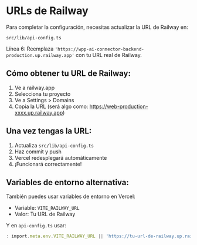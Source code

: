 # URLs de Railway

Para completar la configuración, necesitas actualizar la URL de Railway en:

`src/lib/api-config.ts`

Línea 6: Reemplaza `'https://wpp-ai-connector-backend-production.up.railway.app'` con tu URL real de Railway.

## Cómo obtener tu URL de Railway:

1. Ve a railway.app
2. Selecciona tu proyecto
3. Ve a Settings > Domains
4. Copia la URL (será algo como: https://web-production-xxxx.up.railway.app)

## Una vez tengas la URL:

1. Actualiza `src/lib/api-config.ts` 
2. Haz commit y push
3. Vercel redesplegará automáticamente
4. ¡Funcionará correctamente!

## Variables de entorno alternativa:

También puedes usar variables de entorno en Vercel:
- Variable: `VITE_RAILWAY_URL`
- Valor: Tu URL de Railway

Y en `api-config.ts` usar:
```typescript
: import.meta.env.VITE_RAILWAY_URL || 'https://tu-url-de-railway.up.railway.app'
```